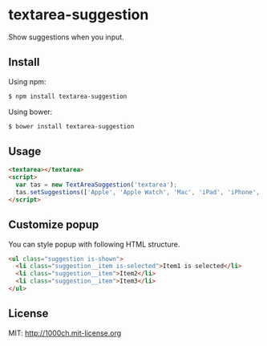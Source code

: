 # textarea-suggestion

Show suggestions when you input.

## Install

Using npm:

```sh
$ npm install textarea-suggestion
```

Using bower:

```sh
$ bower install textarea-suggestion
```

## Usage

```html
<textarea></textarea>
<script>
  var tas = new TextAreaSuggestion('textarea');
  tas.setSuggestions(['Apple', 'Apple Watch', 'Mac', 'iPad', 'iPhone', 'iPod', 'iPod Touch']);
</script>
```

## Customize popup

You can style popup with following HTML structure.

```html
<ul class="suggestion is-shown">
  <li class="suggestion__item is-selected">Item1 is selected</li>
  <li class="suggestion__item">Item2</li>
  <li class="suggestion__item">Item3</li>
</ul>
```

## License

MIT: http://1000ch.mit-license.org
